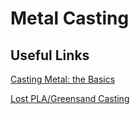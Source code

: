 # Metal Casting





## Useful Links

[Casting Metal: the Basics](https://www.youtube.com/watch?v=2CIcvB72dmk)

[Lost PLA/Greensand Casting](https://www.youtube.com/watch?v=HVgPM1ojyLw)







